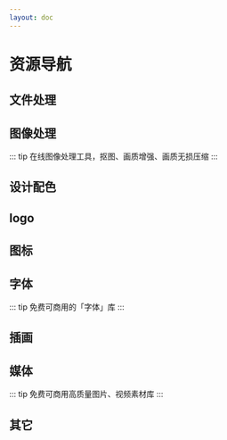 ```yaml
---
layout: doc
---
```


<script setup>
  import file from '../.vitepress/data/favorites/file.ts'
  import color from '../.vitepress/data/favorites/color.ts'
  import logo from '../.vitepress/data/favorites/logo.ts'
  import icon from '../.vitepress/data/favorites/icon.ts'
  import font from '../.vitepress/data/favorites/font.ts'
  import illustration from '../.vitepress/data/favorites/illustration.ts'
  import media from '../.vitepress/data/favorites/media.ts'
  import image from '../.vitepress/data/favorites/image.ts'
  import other from '../.vitepress/data/favorites/other.ts'
</script>

# 资源导航

## 文件处理

<NavCard :navData=file />

## 图像处理

::: tip
在线图像处理工具，抠图、画质增强、画质无损压缩
:::

<NavCard :navData=image />

## 设计配色

<NavCard :navData=color />

## logo

<NavCard :navData=logo />

## 图标

<NavCard :navData=icon />

## 字体

::: tip
免费可商用的「字体」库
:::

<NavCard :navData=font />

## 插画

<NavCard :navData=illustration />

## 媒体

::: tip
免费可商用高质量图片、视频素材库
:::

<NavCard :navData=media />

## 其它

<NavCard :navData=other />
